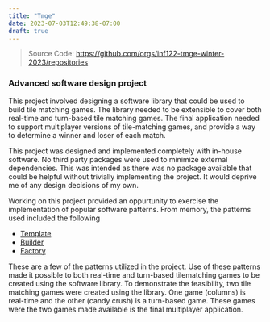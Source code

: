 ```yaml
---
title: "Tmge"
date: 2023-07-03T12:49:38-07:00
draft: true
---
```


> Source Code: https://github.com/orgs/inf122-tmge-winter-2023/repositories

### Advanced software design project

This project involved designing a software library that could be used to build tile matching games. The library needed to be extensible to cover both real-time and turn-based tile matching games. The final application needed to support multiplayer versions of tile-matching games, and provide a way to determine a winner and loser of each match.

This project was designed and implemented completely with in-house software. No third party packages were used to minimize external dependencies. This was intended as there was no package available that could be helpful without trivially implementing the project. It would deprive me of any design decisions of my own.

Working on this project provided an oppurtunity to exercise the implementation of popular software patterns. From memory, the patterns used included the following

- [Template](https://en.wikipedia.org/wiki/Template_method_pattern)
- [Builder](https://en.wikipedia.org/wiki/Builder_pattern)
- [Factory](https://en.wikipedia.org/wiki/Factory_method_pattern)

These are a few of the patterns utilized in the project. Use of these patterns made it possible to both real-time and turn-based tilematching games to be created using the software library. To demonstrate the feasibility, two tile matching games were created using the library. One game (columns) is real-time and the other (candy crush) is a turn-based game. These games were the two games made available is the final multiplayer application.
